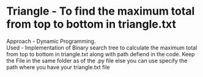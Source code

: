 # Triangle - To find the maximum total from top to bottom in triangle.txt

Approach - Dynamic Programming.  
Used - Implementation of Binary search tree to calculate the maximum total from top to bottom in triangle.txt along with path defiend in the code.
Keep the File in the same folder as of the .py file else you can use specify the path where you have your triangle.txt file
